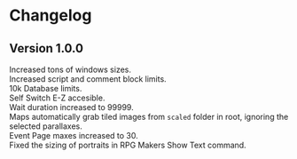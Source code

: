 # Changelog
## Version 1.0.0  
Increased tons of windows sizes.  
Increased script and comment block limits.  
10k Database limits.  
Self Switch E-Z accesible.  
Wait duration increased to 99999.  
Maps automatically grab tiled images from `scaled` folder in root, ignoring the selected parallaxes.  
Event Page maxes increased to 30.  
Fixed the sizing of portraits in RPG Makers Show Text command.  

